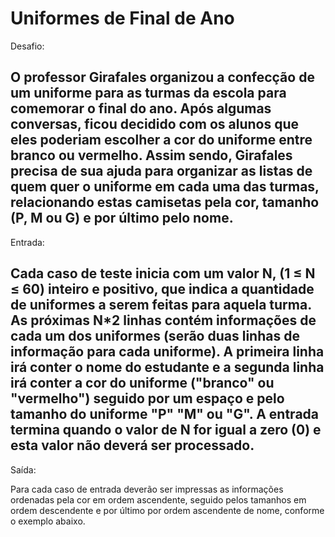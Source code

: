 # Uniformes de Final de Ano

Desafio:


O professor Girafales organizou a confecção de um uniforme para as
turmas da escola para comemorar o final do ano. Após algumas conversas,
ficou decidido com os alunos que eles poderiam escolher a cor do uniforme
entre branco ou vermelho. Assim sendo, Girafales precisa de sua ajuda para
organizar as listas de quem quer o uniforme em cada uma das turmas, relacionando
estas camisetas pela cor, tamanho (P, M ou G) e por último pelo nome.
---

Entrada:


Cada caso de teste inicia com um valor N, (1 ≤ N ≤ 60) inteiro e positivo, que
indica a quantidade de uniformes a serem feitas para aquela turma. As próximas N*2
linhas contém informações de cada um dos uniformes (serão duas linhas de informação
para cada uniforme). A primeira linha irá conter o nome do estudante e a segunda linha
irá conter a cor do uniforme ("branco" ou "vermelho") seguido por um espaço e pelo tamanho
do uniforme "P" "M" ou "G". A entrada termina quando o valor de N for igual a zero (0) e
esta valor não deverá ser processado.
---

Saída:


Para cada caso de entrada deverão ser impressas as informações ordenadas pela
cor em ordem ascendente, seguido pelos tamanhos em ordem descendente e por último
por ordem ascendente de nome, conforme o exemplo abaixo.
